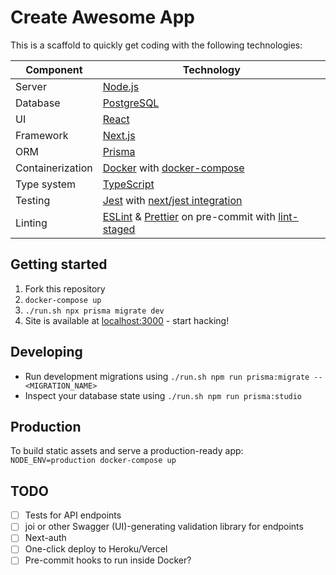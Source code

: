 # Create Awesome App

This is a scaffold to quickly get coding with the following technologies:

| Component        | Technology                                                                                                                               |
| ---------------- | ---------------------------------------------------------------------------------------------------------------------------------------- |
| Server           | [Node.js](https://nodejs.org/)                                                                                                           |
| Database         | [PostgreSQL](https://www.postgresql.org/)                                                                                                |
| UI               | [React](https://reactjs.org/)                                                                                                            |
| Framework        | [Next.js](https://nextjs.org/)                                                                                                           |
| ORM              | [Prisma](https://www.prisma.io/)                                                                                                         |
| Containerization | [Docker](https://www.docker.com/) with [docker-compose](https://docs.docker.com/compose/)                                                |
| Type system      | [TypeScript](https://www.typescriptlang.org/)                                                                                            |
| Testing          | [Jest](https://jestjs.io/) with [next/jest integration](https://nextjs.org/docs/testing#setting-up-jest-with-the-rust-compiler)          |
| Linting          | [ESLint](https://eslint.org/) & [Prettier](https://prettier.io/) on pre-commit with [lint-staged](https://github.com/okonet/lint-staged) |

## Getting started

1. Fork this repository
2. `docker-compose up`
3. `./run.sh npx prisma migrate dev`
4. Site is available at [localhost:3000](http://localhost:3000) - start hacking!

## Developing

- Run development migrations using `./run.sh npm run prisma:migrate -- <MIGRATION_NAME>`
- Inspect your database state using `./run.sh npm run prisma:studio`

## Production

To build static assets and serve a production-ready app:  
`NODE_ENV=production docker-compose up`

## TODO

- [ ] Tests for API endpoints
- [ ] joi or other Swagger (UI)-generating validation library for endpoints
- [ ] Next-auth
- [ ] One-click deploy to Heroku/Vercel
- [ ] Pre-commit hooks to run inside Docker?
